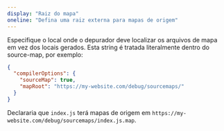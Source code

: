 ```yaml
---
display: "Raiz do mapa"
oneline: "Defina uma raiz externa para mapas de origem"
---
```


Especifique o local onde o depurador deve localizar os arquivos de mapa em vez dos locais gerados.
Esta string é tratada literalmente dentro do source-map, por exemplo:

```json
{
  "compilerOptions": {
    "sourceMap": true,
    "mapRoot": "https://my-website.com/debug/sourcemaps/"
  }
}
```

Declararia que `index.js` terá mapas de origem em `https://my-website.com/debug/sourcemaps/index.js.map`.
